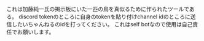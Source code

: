 これは加藤純一氏の掲示板にいた一匹の鳥を真似るために作られたツールである。
discord tokenのところに自身のtokenを貼り付けchannel idのところに送信したいちゃんねるのidを打ってください。
これはself botなので使用は自己責任でお願いします。

